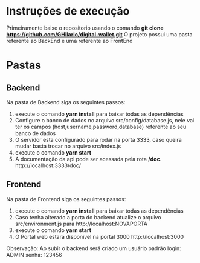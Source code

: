 # Instruções de execução

Primeiramente baixe o repositorio usando o comando
**git clone https://github.com/GHilario/digital-wallet.git**
O projeto possui uma pasta referente ao BackEnd e uma referente ao FrontEnd


# Pastas

## Backend
Na pasta de Backend siga os seguintes passos:

1. execute o comando **yarn install** para baixar todas as dependências
2. Configure o banco de dados no arquivo src/config/database.js, nele vai ter os campos (host,username,password,database) referente ao seu banco de dados
3. O servidor esta configurado para rodar na porta 3333, caso queira mudar basta trocar no arquivo src/index.js
4. execute o comando **yarn start**
5. A documentação da api pode ser acessada pela rota **/doc**. http://localhost:3333/doc/
## Frontend
Na pasta de Frontend siga os seguintes passos:
1. execute o comando **yarn install** para baixar todas as dependências
2. Caso tenha alterado a porta do backend atualize o arquivo src/environment.js para http://localhost:NOVAPORTA
3. execute o comando **yarn start**
4. O Portal web estará disponivel na portal 3000
	http://localhost:3000

Observação: Ao subir o backend será criado um usuário padrão
login: ADMIN
senha: 123456